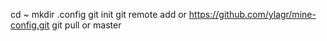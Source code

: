 cd ~
mkdir .config
git init
git remote add or https://github.com/ylagr/mine-config.git
git pull or master
